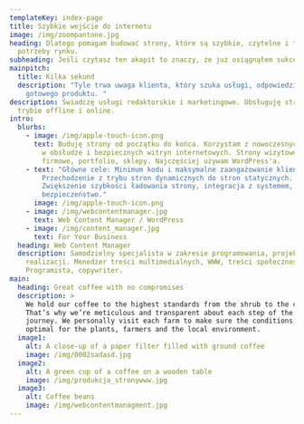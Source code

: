```yaml
---
templateKey: index-page
title: Szybkie wejście do internetu
image: /img/zoompantone.jpg
heading: Dlatego pomagam budować strony, które są szybkie, czytelne i trafiają w
  potrzeby rynku.
subheading: Jeśli czytasz ten akapit to znaczy, że już osiągnąłem sukces :)
mainpitch:
  title: Kilka sekund
  description: "Tyle trwa uwaga klienta, który szuka usługi, odpowiedzi lub
    gotowego produktu. "
description: Świadczę usługi redaktorskie i marketingowe. Obsługuję strony w
  trybie offline i online.
intro:
  blurbs:
    - image: /img/apple-touch-icon.png
      text: Buduję strony od początku do końca. Korzystam z nowoczesnych, przyjaznych
        w obsłudze i bezpiecznych witryn internetowych. Strony wizytowe,
        firmowe, portfolio, sklepy. Najczęściej używam WordPress'a.
    - text: "Główne cele: Minimum kodu i maksymalne zaangażowanie klienta.
        Przechodzenie z trybu stron dynamicznych do stron statycznych.
        Zwiększenie szybkości ładowania strony, integracja z systemem,
        bezpieczeństwo."
      image: /img/apple-touch-icon.png
    - image: /img/webcontentmanager.jpg
      text: Web Content Manager / WordPress
    - image: /img/content_manager.jpg
      text: For Your Business
  heading: Web Content Manager
  description: Samodzielny specjalista w zakresie programowania, projektowania i
    realizacji. Menedżer treści multimedialnych, WWW, treści społecznościowych.
    Programista, copywriter.
main:
  heading: Great coffee with no compromises
  description: >
    We hold our coffee to the highest standards from the shrub to the cup.
    That’s why we’re meticulous and transparent about each step of the coffee’s
    journey. We personally visit each farm to make sure the conditions are
    optimal for the plants, farmers and the local environment.
  image1:
    alt: A close-up of a paper filter filled with ground coffee
    image: /img/0002sadasd.jpg
  image2:
    alt: A green cup of a coffee on a wooden table
    image: /img/produkcja_stronywww.jpg
  image3:
    alt: Coffee beans
    image: /img/webcontentmanagment.jpg
---
```


